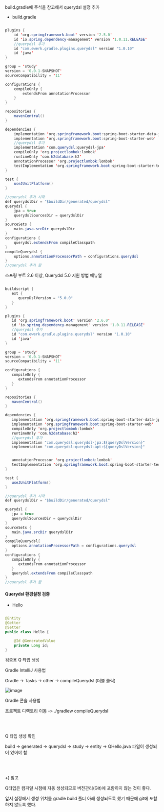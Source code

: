 build.gradle에 주석을 참고해서 querydsl 설정 추가

* build.gradle

```java

plugins {
	id 'org.springframework.boot' version '2.5.0'
	id 'io.spring.dependency-management' version '1.0.11.RELEASE'
	//querydsl 추가
	id "com.ewerk.gradle.plugins.querydsl" version "1.0.10"
	id 'java'
}

group = 'study'
version = '0.0.1-SNAPSHOT'
sourceCompatibility = '11'

configurations {
	compileOnly {
		extendsFrom annotationProcessor
	}
}

repositories {
	mavenCentral()
}

dependencies {
	implementation 'org.springframework.boot:spring-boot-starter-data-jpa'
	implementation 'org.springframework.boot:spring-boot-starter-web'
	//querydsl 추가
	implementation 'com.querydsl:querydsl-jpa'
	compileOnly 'org.projectlombok:lombok'
	runtimeOnly 'com.h2database:h2'
	annotationProcessor 'org.projectlombok:lombok'
	testImplementation 'org.springframework.boot:spring-boot-starter-test'
}

test {
	useJUnitPlatform()
}

//querydsl 추가 시작
def querydslDir = "$buildDir/generated/querydsl"
querydsl {
	jpa = true
	querydslSourcesDir = querydslDir
}
sourceSets {
	main.java.srcDir querydslDir
}
configurations {
	querydsl.extendsFrom compileClasspath
}
compileQuerydsl {
	options.annotationProcessorPath = configurations.querydsl
}
//querydsl 추가 끝

```

스프링 부트 2.6 이상, Querydsl 5.0 지원 방법 메뉴얼


```java

buildscript {
   ext {
      queryDslVersion = "5.0.0"
   }
}

plugins {
   id 'org.springframework.boot' version '2.6.0'
   id 'io.spring.dependency-management' version '1.0.11.RELEASE'
   //querydsl 추가
   id "com.ewerk.gradle.plugins.querydsl" version "1.0.10"
   id 'java'
}

group = 'study'
version = '0.0.1-SNAPSHOT'
sourceCompatibility = '11'

configurations {
   compileOnly {
      extendsFrom annotationProcessor
   }
}

repositories {
   mavenCentral()
}

dependencies {
   implementation 'org.springframework.boot:spring-boot-starter-data-jpa'
   implementation 'org.springframework.boot:spring-boot-starter-web'
   compileOnly 'org.projectlombok:lombok'
   runtimeOnly 'com.h2database:h2'
   //querydsl 추가
   implementation "com.querydsl:querydsl-jpa:${queryDslVersion}"
   implementation "com.querydsl:querydsl-apt:${queryDslVersion}"


   annotationProcessor 'org.projectlombok:lombok'
   testImplementation 'org.springframework.boot:spring-boot-starter-test'
}

test {
   useJUnitPlatform()
}

//querydsl 추가 시작
def querydslDir = "$buildDir/generated/querydsl"

querydsl {
   jpa = true
   querydslSourcesDir = querydslDir
}
sourceSets {
   main.java.srcDir querydslDir
}
compileQuerydsl{
   options.annotationProcessorPath = configurations.querydsl
}
configurations {
   compileOnly {
      extendsFrom annotationProcessor
   }
   querydsl.extendsFrom compileClasspath
}
//querydsl 추가 끝

```

#### Querydsl 환경설정 검증

* Hello

```java

@Entity
@Getter
@Setter
public class Hello {

    @Id @GeneratedValue
    private Long id;
}

```

검증용 Q 타입 생성

Gradle IntelliJ 사용법

Gradle -> Tasks -> other -> compileQuerydsl (더블 클릭)

![image](https://user-images.githubusercontent.com/78454649/155884912-18b3b63c-7c71-4496-a56c-16fbafbfb0bb.png)

Gradle 콘솔 사용법

프로젝트 디렉토리 이동 -> ./gradlew compileQuerydsl

 <br/><br/>

Q 타입 생성 확인

build -> generated -> querydsl -> study -> entity -> QHello.java 파일이 생성되어 있어야 함

 <br/><br/>

+) 참고

Q타입은 컴파일 시점에 자동 생성되므로 버전관리(Git)에 포함하지 않는 것이 좋다.

앞서 설정에서 생성 위치를 gradle build 폴더 아래 생성되도록 했기 때문에 git에 포함하지 않도록 했다.






